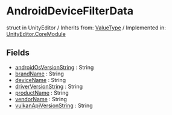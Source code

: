 # AndroidDeviceFilterData
struct in UnityEditor
 / Inherits from: <a href="https://docs.unity3d.com/6000.0/Documentation/ScriptReference/ValueType.html">ValueType</a> / Implemented in: <a href="https://docs.unity3d.com/6000.0/Documentation/ScriptReference/UnityEditor.CoreModule.html">UnityEditor.CoreModule</a>

## Fields
- <a href="https://docs.unity3d.com/6000.0/Documentation/ScriptReference/AndroidDeviceFilterData-androidOsVersionString.html">androidOsVersionString</a> : String
- <a href="https://docs.unity3d.com/6000.0/Documentation/ScriptReference/AndroidDeviceFilterData-brandName.html">brandName</a> : String
- <a href="https://docs.unity3d.com/6000.0/Documentation/ScriptReference/AndroidDeviceFilterData-deviceName.html">deviceName</a> : String
- <a href="https://docs.unity3d.com/6000.0/Documentation/ScriptReference/AndroidDeviceFilterData-driverVersionString.html">driverVersionString</a> : String
- <a href="https://docs.unity3d.com/6000.0/Documentation/ScriptReference/AndroidDeviceFilterData-productName.html">productName</a> : String
- <a href="https://docs.unity3d.com/6000.0/Documentation/ScriptReference/AndroidDeviceFilterData-vendorName.html">vendorName</a> : String
- <a href="https://docs.unity3d.com/6000.0/Documentation/ScriptReference/AndroidDeviceFilterData-vulkanApiVersionString.html">vulkanApiVersionString</a> : String
